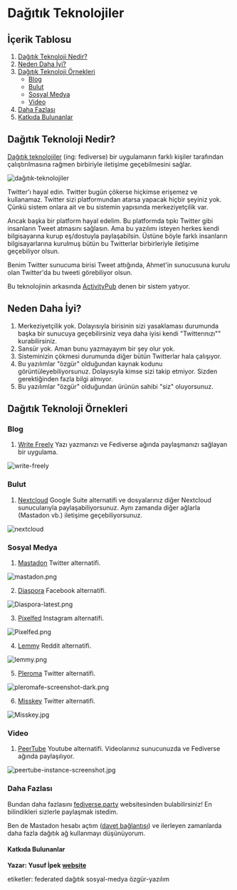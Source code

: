 # Dağıtık Teknolojiler

## İçerik Tablosu
1. [Dağıtık Teknoloji Nedir?](#dağıtık-teknoloji-nedir)
2. [Neden Daha İyi?](#neden-daha-i̇yi)
3. [Dağıtık Teknoloji Örnekleri](#dağıtık-teknoloji-örnekleri)
	- [Blog](#blog)
	- [Bulut](#bulut)
	- [Sosyal Medya](#sosyal-medya)
	- [Video](#video)
4. [Daha Fazlası](#daha-fazlası)
5. [Katkıda Bulunanlar](#katkıda-bulunanlar)


## Dağıtık Teknoloji Nedir?

[Dağıtık teknolojiler](https://en.wikipedia.org/wiki/Fediverse) (ing: fediverse) bir uygulamanın farklı kişiler tarafından çalıştırılmasına rağmen birbiriyle iletişime geçebilmesini sağlar.

![dağıtık-teknolojiler](https://i.postimg.cc/m2tJ2Xf5/4XaAey1.jpg)

Twitter'ı hayal edin. Twitter bugün çökerse hiçkimse erişemez ve kullanamaz. Twitter sizi platformundan atarsa yapacak hiçbir şeyiniz yok. Çünkü sistem onlara ait ve bu sistemin yapısında merkeziyetçilik var.

Ancak başka bir platform hayal edelim. Bu platformda tıpkı Twitter gibi insanların Tweet atmasını sağlasın. Ama bu yazılımı isteyen herkes kendi bilgisayarına kurup eş/dostuyla paylaşabilsin. Üstüne böyle farklı insanların bilgisayarlarına kurulmuş bütün bu Twitterlar birbirleriyle iletişime geçebiliyor olsun.

Benim Twitter sunucuma birisi Tweet attığında, Ahmet'in sunucusuna kurulu olan Twitter'da bu tweeti görebiliyor olsun.

Bu teknolojinin arkasında [ActivityPub](https://en.wikipedia.org/wiki/ActivityPub) denen bir sistem yatıyor.

## Neden Daha İyi?

1. Merkeziyetçilik yok. Dolayısıyla birisinin sizi yasaklaması durumunda başka bir sunucuya geçebilirsiniz veya daha iyisi kendi "Twitterınızı"" kurabilirsiniz.
2. Sansür yok. Aman bunu yazmayayım bir şey olur yok.
3. Sisteminizin çökmesi durumunda diğer bütün Twitterlar hala çalışıyor.
4. Bu yazılımlar "özgür" olduğundan kaynak kodunu görüntüleyebiliyorsunuz. Dolayısıyla kimse sizi takip etmiyor. Sizden gerektiğinden fazla bilgi almıyor.
5. Bu yazılımlar "özgür" olduğundan ürünün sahibi "siz" oluyorsunuz.


## Dağıtık Teknoloji Örnekleri

### Blog
1. [Write Freely](https://writefreely.org/) Yazı yazmanızı ve Fediverse ağında paylaşmanızı sağlayan bir uygulama.

![write-freely](https://i.postimg.cc/q77gq60w/pencil-reader.png)

### Bulut
1. [Nextcloud](https://apps.nextcloud.com/apps/social) Google Suite alternatifi ve dosyalarınız diğer Nextcloud sunucularıyla paylaşabiliyorsunuz. Aynı zamanda diğer ağlarla (Mastadon vb.) iletişime geçebiliyorsunuz.

![nextcloud](https://i.postimg.cc/TwDd5rsV/nextcloud-files-sshot.png)

### Sosyal Medya
1. [Mastadon](https://joinmastodon.org/) Twitter alternatifi.

![mastadon.png](https://i.postimg.cc/XvFNpfmw/screenshot-full-72c270b3.png)

2. [Diaspora](https://diasporafoundation.org/) Facebook alternatifi.

![Diaspora-latest.png](https://i.postimg.cc/yxCZD6LN/Diaspora-latest.png)

3. [Pixelfed](https://pixelfed.org/) Instagram alternatifi.

![Pixelfed.png](https://i.postimg.cc/Kj7gBXWD/Screen-Shot-2019-02-05-at-6-34-59-PM.png)

4. [Lemmy](https://join-lemmy.org/) Reddit alternatifi.

![lemmy.png](https://i.postimg.cc/650vQXn9/main-screen.png)

5. [Pleroma](https://pleroma.social/) Twitter alternatifi.

![pleromafe-screenshot-dark.png](https://i.postimg.cc/Sx1YWfg3/pleromafe-screenshot-dark.png)

6. [Misskey](https://join.misskey.page/en-US/) Twitter alternatifi.

![Misskey.jpg](https://i.postimg.cc/RFHtCJQ8/image.jpg)

### Video
1. [PeerTube](https://joinpeertube.org/) Youtube alternatifi. Videolarınız sunucunuzda ve Fediverse ağında paylaşılıyor.

![peertube-instance-screenshot.jpg](https://i.postimg.cc/x89LsTM4/peertube-instance-screenshot.jpg)

### Daha Fazlası

Bundan daha fazlasını [fediverse.party](https://fediverse.party/en/miscellaneous) websitesinden bulabilirsiniz! En bilindikleri sizlerle paylaşmak istedim.

Ben de Mastadon hesabı açtım ([davet bağlantısı](https://mastodon.social/invite/4KAUBuRw)) ve ilerleyen zamanlarda daha fazla dağıtık ağ kullanmayı düşünüyorum.

#### Katkıda Bulunanlar
**Yazar: Yusuf İpek [website](https://yusufipek.me)**

etiketler: federated dağıtık sosyal-medya özgür-yazılım
